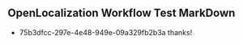 ## OpenLocalization Workflow Test MarkDown
* 75b3dfcc-297e-4e48-949e-09a329fb2b3a thanks!

<!--HONumber=Jul16_HO2-->


